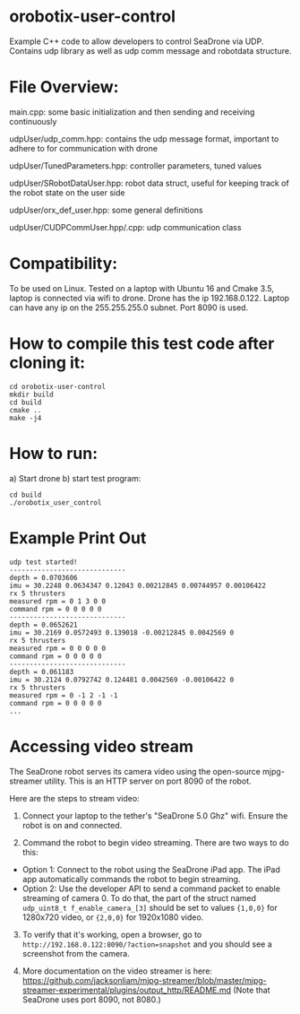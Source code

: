 # orobotix-user-control
Example C++ code to allow developers to control SeaDrone via UDP.
Contains udp library as well as udp comm message and robotdata structure.

# File Overview:
main.cpp: some basic initialization and then sending and receiving continuously

udpUser/udp_comm.hpp: contains the udp message format, important to adhere to for communication with drone

udpUser/TunedParameters.hpp: controller parameters, tuned values

udpUser/SRobotDataUser.hpp: robot data struct, useful for keeping track of the robot state on the user side

udpUser/orx_def_user.hpp: some general definitions

udpUser/CUDPCommUser.hpp/.cpp: udp communication class

# Compatibility:
To be used on Linux. Tested on a laptop with Ubuntu 16 and Cmake 3.5, laptop is connected via wifi to drone. Drone has the ip 192.168.0.122. Laptop can have any ip on the 255.255.255.0 subnet. Port 8090 is used.

# How to compile this test code after cloning it:
```
cd orobotix-user-control
mkdir build
cd build
cmake ..
make -j4
```

# How to run:
a) Start drone
b) start test program:
```
cd build
./orobotix_user_control
```

# Example Print Out
```
udp test started!
-----------------------------
depth = 0.0703606
imu = 30.2248 0.0634347 0.12043 0.00212845 0.00744957 0.00106422
rx 5 thrusters
measured rpm = 0 1 3 0 0
command rpm = 0 0 0 0 0
-----------------------------
depth = 0.0652621
imu = 30.2169 0.0572493 0.139018 -0.00212845 0.0042569 0
rx 5 thrusters
measured rpm = 0 0 0 0 0
command rpm = 0 0 0 0 0
-----------------------------
depth = 0.061183
imu = 30.2124 0.0792742 0.124481 0.0042569 -0.00106422 0
rx 5 thrusters
measured rpm = 0 -1 2 -1 -1
command rpm = 0 0 0 0 0
...
```

# Accessing video stream
The SeaDrone robot serves its camera video using the open-source mjpg-streamer utility. This is an HTTP server on port 8090 of the robot.

Here are the steps to stream video:

1) Connect your laptop to the tether's "SeaDrone 5.0 Ghz" wifi. Ensure the robot is on and connected.

2) Command the robot to begin video streaming. There are two ways to do this:
 - Option 1: Connect to the robot using the SeaDrone iPad app. The iPad app automatically commands the robot to begin streaming.
 - Option 2: Use the developer API to send a command packet to enable streaming of camera 0. To do that, the part of the struct named `udp_uint8_t f_enable_camera_[3]` should be set to values ``{1,0,0}`` for 1280x720 video, or ``{2,0,0}`` for 1920x1080 video.

3) To verify that it's working, open a browser, go to `http://192.168.0.122:8090/?action=snapshot` and you should see a screenshot from the camera.

4) More documentation on the video streamer is here:
 https://github.com/jacksonliam/mjpg-streamer/blob/master/mjpg-streamer-experimental/plugins/output_http/README.md (Note that SeaDrone uses port 8090, not 8080.)
